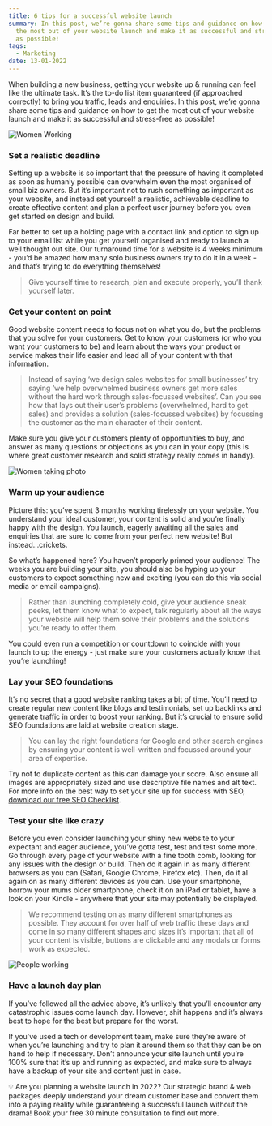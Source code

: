 ```yaml
---
title: 6 tips for a successful website launch
summary: In this post, we’re gonna share some tips and guidance on how to get
  the most out of your website launch and make it as successful and stress-free
  as possible!
tags:
  - Marketing
date: 13-01-2022
---
```

When building a new business, getting your website up & running can feel like the ultimate task. It’s the to-do list item guaranteed (if approached correctly) to bring you traffic, leads and enquiries. In this post, we’re gonna share some tips and guidance on how to get the most out of your website launch and make it as successful and stress-free as possible!

![Women Working](img/two_women_designing_website-1-.jpg)

### **Set a realistic deadline**

Setting up a website is so important that the pressure of having it completed as soon as humanly possible can overwhelm even the most organised of small biz owners. But it’s important not to rush something as important as your website, and instead set yourself a realistic, achievable deadline to create effective content and plan a perfect user journey before you even get started on design and build.

Far better to set up a holding page with a contact link and option to sign up to your email list while you get yourself organised and ready to launch a well thought out site. Our turnaround time for a website is 4 weeks minimum - you’d be amazed how many solo business owners try to do it in a week - and that’s trying to do everything themselves!

> Give yourself time to research, plan and execute properly, you’ll thank yourself later.

### **Get your content on point**

Good website content needs to focus not on what you do, but the problems that you solve for your customers. Get to know your customers (or who you want your customers to be) and learn about the ways your product or service makes their life easier and lead all of your content with that information.

> Instead of saying ‘we design sales websites for small businesses’ try saying ‘we help overwhelmed business owners get more sales without the hard work through sales-focussed websites’. Can you see how that lays out their user’s problems (overwhelmed, hard to get sales) and provides a solution (sales-focussed websites) by focussing the customer as the main character of their content.

Make sure you give your customers plenty of opportunities to buy, and answer as many questions or objections as you can in your copy (this is where great customer research and solid strategy really comes in handy).

![Women taking photo](img/woman_filming_social_media_video-1-.jpg)

### **Warm up your audience**

Picture this: you’ve spent 3 months working tirelessly on your website. You understand your ideal customer, your content is solid and you’re finally happy with the design. You launch, eagerly awaiting all the sales and enquiries that are sure to come from your perfect new website! But instead…crickets.

So what’s happened here? You haven’t properly primed your audience! The weeks you are building your site, you should also be hyping up your customers to expect something new and exciting (you can do this via social media or email campaigns).

> Rather than launching completely cold, give your audience sneak peeks, let them know what to expect, talk regularly about all the ways your website will help them solve their problems and the solutions you’re ready to offer them.

You could even run a competition or countdown to coincide with your launch to up the energy - just make sure your customers actually know that you’re launching!



### **Lay your SEO foundations**

It’s no secret that a good website ranking takes a bit of time. You’ll need to create regular new content like blogs and testimonials, set up backlinks and generate traffic in order to boost your ranking. But it’s crucial to ensure solid SEO foundations are laid at website creation stage.

> You can lay the right foundations for Google and other search engines by ensuring your content is well-written and focussed around your area of expertise.

Try not to duplicate content as this can damage your score. Also ensure all images are appropriately sized and use descriptive file names and alt text. For more info on the best way to set your site up for success with SEO, [download our free SEO Checklist](https://mailchi.mp/f2ca6a15298b/freeseochecklist-luckynightstudio).



### **Test your site like crazy**

Before you even consider launching your shiny new website to your expectant and eager audience, you’ve gotta test, test and test some more. Go through every page of your website with a fine tooth comb, looking for any issues with the design or build. Then do it again in as many different browsers as you can (Safari, Google Chrome, Firefox etc). Then, do it al again on as many different devices as you can. Use your smartphone, borrow your mums older smartphone, check it on an iPad or tablet, have a look on your Kindle - anywhere that your site may potentially be displayed.

> We recommend testing on as many different smartphones as possible. They account for over half of web traffic these days and come in so many different shapes and sizes it’s important that all of your content is visible, buttons are clickable and any modals or forms work as expected.

![People working](img/tech_team_launching_website-1-.jpg)

### **Have a launch day plan**

If you’ve followed all the advice above, it’s unlikely that you’ll encounter any catastrophic issues come launch day. However, shit happens and it’s always best to hope for the best but prepare for the worst.

If you’ve used a tech or development team, make sure they’re aware of when you’re launching and try to plan it around them so that they can be on hand to help if necessary. Don’t announce your site launch until you’re 100% sure that it’s up and running as expected, and make sure to always have a backup of your site and content just in case.

<aside> 💡 Are you planning a website launch in 2022? Our strategic brand & web packages deeply understand your dream customer base and convert them into a paying reality while guaranteeing a successful launch without the drama! Book your free 30 minute consultation to find out more.

</aside>